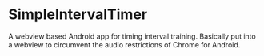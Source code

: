# SimpleIntervalTimer

A webview based Android app for timing interval training. Basically put into a webview to circumvent the audio restrictions of Chrome for Android. 
